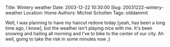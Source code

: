 Title: Wintery weather
Date: 2003-12-22 10:30:00
Slug: 20031222-wintery-weather
Location: Home
Authors: Michiel Scholten
Tags: olddammit

<p>Well, I was planning to have my haircut redone today [yeah, has been a long time ago, I know], but the weather isn't playing nice with me. It's been snowing and hailing all morning and I've to bike to the center of our city. Ah well, going to take the risk in some minutes now ;)</p>